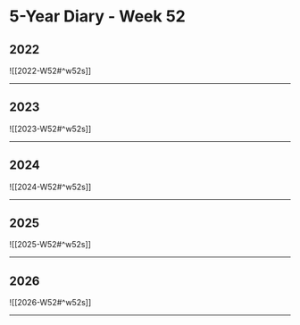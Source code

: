 # 5-Year Diary - Week 52

## 2022
![[2022-W52#^w52s]]

---
## 2023
![[2023-W52#^w52s]]

---
## 2024
![[2024-W52#^w52s]]

---
## 2025
![[2025-W52#^w52s]]

---
## 2026
![[2026-W52#^w52s]]

---